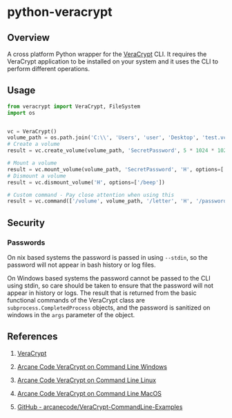 # python-veracrypt

## Overview

A cross platform Python wrapper for the [VeraCrypt](https://veracrypt.eu) CLI. It requires the VeraCrypt application to be installed on your system and it uses the CLI to perform different operations.

## Usage

```python
from veracrypt import VeraCrypt, FileSystem
import os


vc = VeraCrypt()
volume_path = os.path.join('C:\\', 'Users', 'user', 'Desktop', 'test.vc')
# Create a volume
result = vc.create_volume(volume_path, 'SecretPassword', 5 * 1024 * 1024, filesystem=FileSystem.EXFAT)

# Mount a volume
result = vc.mount_volume(volume_path, 'SecretPassword', 'H', options=['/beep'])
# Dismount a volume
result = vc.dismount_volume('H', options=['/beep'])

# Custom command - Pay close attention when using this
result = vc.command(['/volume', volume_path, '/letter', 'H', '/password', 'SecretPassword', '/beep', '/quit', '/silent', '/force'])
```

## Security

### Passwords

On nix based systems the password is passed in using `--stdin`, so the password will not appear in bash history or log files. 

On Windows based systems the password cannot be passed to the CLI using stdin, so care should be taken to ensure that the password will not appear in history or logs. The result that is returned from the basic functional commands of the VeraCrypt class are `subprocess.CompletedProcess` objects, and the password is sanitized on windows in the `args` parameter of the object.

## References

1. [VeraCrypt](https://veracrypt.eu)

1. [Arcane Code VeraCrypt on Command Line Windows](https://arcanecode.com/2021/06/14/veracrypt-on-the-command-line-for-windows/)

1. [Arcane Code VeraCrypt on Command Line Linux](https://arcanecode.com/2021/06/21/veracrypt-on-the-command-line-for-ubuntu-linux/)

1. [Arcane Code VeraCrypt on Command Line MacOS](https://arcanecode.com/2021/06/07/3504/)

1. [GitHub - arcanecode/VeraCrypt-CommandLine-Examples](https://github.com/arcanecode/VeraCrypt-CommandLine-Examples)

